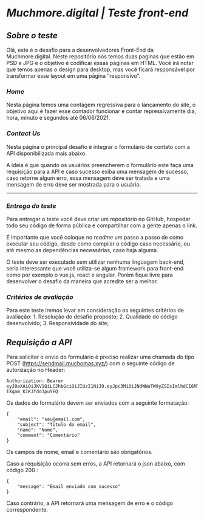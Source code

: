 # *Muchmore.digital | Teste front-end*
## *Sobre o teste*

Olá, este é o desafio para a desenvolvedores Front-End da Muchmore.digital. Neste repositório nós temos duas paginas que estão em PSD e JPG e  o objetivo é codificar essas páginas em HTML. Você irá notar que temos apenas o design para desktop, mas você ficará responsável por transformar esse layout em uma página “responsivo”.

### *Home*

Nesta página temos uma contagem regressiva para o lançamento do site, o objetivo aqui é fazer esse contador funcionar e contar repressivamente dia, hora, minuto e segundos até 06/06/2021.

### *Contact Us*

Nesta página o principal desafio é integrar o formulário de contato com a API disponibilizada mais abaixo.

A ideia é que quando os usuários preencherem o formulário este faça uma requisição para a API e caso sucesso exiba uma mensagem de sucesso, caso retorne algum erro, essa mensagem deve ser tratada e uma mensagem de erro deve ser mostrada para o usuário.

- - - -

### *Entrega do teste*

Para entregar o teste você deve criar um repositório no GitHub, hospedar todo seu código de forma pública e compartilhar com a gente apenas o link.

É importante que você coloque no _readme_  um passo a passo de como executar seu código, desde como compilar o código caso necessário, ou até mesmo as dependências necessárias, caso haja alguma.

O teste deve ser executado sem utilizar nenhuma linguagem back-end, seria interessante que você utiliza-se algum framework para front-end como por exemplo o vue.js, react e angular. Porém fique livre para desenvolver o desafio da maneira que acredite ser a melhor.

### *Critérios de avaliação*

Para este teste iremos levar em consideração os seguintes critérios de avaliação:
	1.	Resolução do desafio proposto;
	2.	Qualidade do código desenvolvido;
	3.	Responsividade do site;

## *Requisição a API*
Para solicitar o envio do formulário é preciso realizar uma chamada do tipo POST (https://sendmail.muchomas.xyz/) com o seguinte código de autorização no Header:

```
Authorization: Bearer eyJ0eXAiOiJKV1QiLCJhbGciOiJIUzI1NiJ9.eyJpc3MiOiJNdWNoTW9yZSIsImlhdCI6MTU4MzQzMTEyOCwiZXhwIjoxNjE0OTY3MTI4LCJhdWQiOiJ3d3cubXVjaG1vcmUuY29tIiwic3ViIjoibXVjaG1vcmUtdGVzdC1kZXYiLCJHaXZlbk5hbWUiOiJKb2hubnkiLCJTdXJuYW1lIjoiUm9ja2V0IiwiRW1haWwiOiJqcm9ja2V0QGV4YW1wbGUuY29tIiwiUm9sZSI6WyJNYW5hZ2VyIiwiUHJvamVjdCBBZG1pbmlzdHJhdG9yIl19.x5i2ldiTazjY1ANxdoURBiQ-TXqam_K1KJfdo3puYEQ
```

Os dados do formulário devem ser enviados com a seguinte formatação:

```
{
    "email": "seu@email.com",
    "subject": "Titulo do email",
    "name": "Nome",
    "comment": "Comentário"
}
```

Os campos de nome, email e comentário são obrigatórios.

Caso a requisição ocorra sem erros, a API retornará o json abaixo, com código 200 :

```
{
    "message": "Email enviado com sucesso"
}
```

Caso contrário, a API retornará uma mensagem de erro e o código correspondente.
